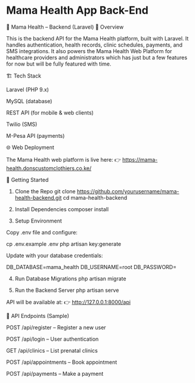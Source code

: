 # Mama Health App Back-End

📘 Mama Health – Backend (Laravel)
🌸 Overview

This is the backend API for the Mama Health platform, built with Laravel.
It handles authentication, health records, clinic schedules, payments, and SMS integrations.
It also powers the Mama Health Web Platform for healthcare providers and administrators which has just but a few features for now but will be fully featured with time.

🏗️ Tech Stack

Laravel (PHP 9.x)

MySQL (database)

REST API (for mobile & web clients)

Twilio  (SMS)

M-Pesa API (payments)

🌐 Web Deployment

The Mama Health web platform is live here:
👉 https://mama-health.donscustomclothiers.co.ke/



🚀 Getting Started
1. Clone the Repo
git clone https://github.com/yourusername/mama-health-backend.git
cd mama-health-backend

2. Install Dependencies
composer install

3. Setup Environment

Copy .env file and configure:

cp .env.example .env
php artisan key:generate


Update with your database credentials:

DB_DATABASE=mama_health
DB_USERNAME=root
DB_PASSWORD=

4. Run Database Migrations
php artisan migrate

5. Run the Backend Server
php artisan serve


API will be available at:
👉 http://127.0.0.1:8000/api

📡 API Endpoints (Sample)

POST /api/register – Register a new user

POST /api/login – User authentication

GET /api/clinics – List prenatal clinics

POST /api/appointments – Book appointment

POST /api/payments – Make a payment
